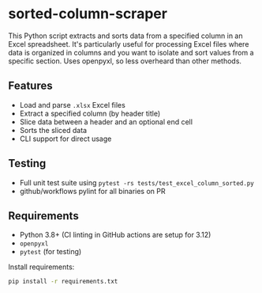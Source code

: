 # sorted-column-scraper

This Python script extracts and sorts data from a specified column in an Excel spreadsheet. It's particularly useful for processing Excel files where data is organized in columns and you want to isolate and sort values from a specific section.  Uses openpyxl, so less overheard than other methods.

## Features

- Load and parse `.xlsx` Excel files
- Extract a specified column (by header title)
- Slice data between a header and an optional end cell
- Sorts the sliced data
- CLI support for direct usage

## Testing

- Full unit test suite using `pytest -rs tests/test_excel_column_sorted.py`
- github/workflows pylint for all binaries on PR

## Requirements

- Python 3.8+ (CI linting in GitHub actions are setup for 3.12)
- `openpyxl`
- `pytest` (for testing)

Install requirements:

```bash
pip install -r requirements.txt
